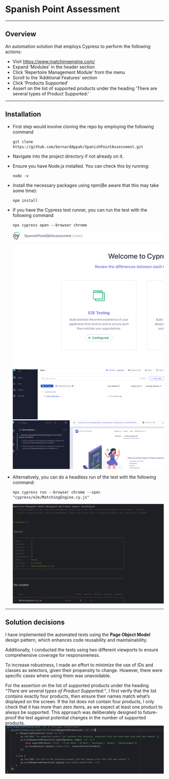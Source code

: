 # Spanish Point Assessment
---

## Overview
An automation solution that employs Cypress to perform the following actions:
+ Visit https://www.matchingengine.com/
+	Expand ‘Modules’ in the header section
+	Click ‘Repertoire Management Module’ from the menu
+	Scroll to the ‘Additional Features’ section
+	Click ‘Products Supported’
+	Assert on the list of supported products under the heading ‘There are several types of Product Supported:’

---

## Installation
+ First step would involve cloning the repo by employing the following command
  
  ```
  git clone https://github.com/bernardAppah/SpanishPointAssessment.git
  ```
  
+ Navigate into the project directory if not already on it.
+ Ensure you have Node.js installed. You can check this by running:
  ```
  node -v
   ```
+ Install the necessary packages using npm(Be aware that this may take some time):
   ```
   npm install
   ```
+ If you have the Cypress test runner, you can run the test with the following command
   ```
   npx cypress open --browser chrome
   ```
  ![Sample1](img_1.png)
  ![Sample2](img_2.png)
  ![Sample3](img_3.png)

+ Alternatively, you can  do a headless run of the test with the following command:
   ```
  npx cypress run --browser chrome --spec "cypress/e2e/MatchingEngine.cy.js"
  ```
  ![Sample4](img.png)

---

## Solution decisions
I have implemented the automated tests using the **Page Object Model** design pattern, which enhances code reusability and maintainability.

Additionally, I conducted the tests using two different viewports to ensure comprehensive coverage for responsiveness.

To increase robustness, I made an effort to minimize the use of IDs and classes as selectors, given their propensity to change. However, there were specific cases where using them was unavoidable.

For the assertion on the list of supported products under the heading *“There are several types of Product Supported:”*, I first verify that the list contains exactly four products, then ensure their names match what’s displayed on the screen. 
If the list does not contain four products, I only check that it has more than zero items, as we expect at least one product to always be supported. This approach was deliberately designed to future-proof the test against potential changes in the number of supported products.
![AssertionOnList](img_4.png)
 



